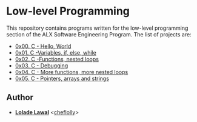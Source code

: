 # Low-level Programming 

This repository contains programs written for the low-level programming section of the ALX Software Engineering Program.
The list of projects are:

* [0x00. C - Hello, World](./0x00-hello_world)
* [0x01. C -Variables, if, else, while](./0x01-variables_if_else_while)
* [0x02. C -Functions, nested loops](./0x02-functions_nested_loops)
* [0x03. C - Debugging](./0x03-debugging)
* [0x04. C - More functions, more nested loops](./0x04-more_functions_nested_loops)
* [0x05. C - Pointers, arrays and strings](./0x05-pointers_arrays_strings)

## Author 
* **[Lolade Lawal](https://twitter.com/cheflolly)** <[cheflolly](https://github.com/cheflolly)>
